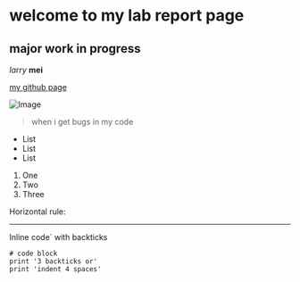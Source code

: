 welcome to my lab report page
=========
## major work in progress

_larry_ __mei__

[my github page](https://github.com/lmeiucsd)

![Image](https://cdn.discordapp.com/attachments/730953893181390851/930675929141882930/image0.webp)

> when i get bugs in my code

* List
* List
* List

1. One
2. Two
3. Three

Horizontal rule:

---

Inline code` with backticks

```
# code block
print '3 backticks or'
print 'indent 4 spaces'
```


